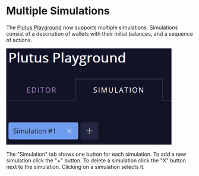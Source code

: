 # Multiple Simulations

The [Plutus Playground](https://prod.playground.plutus.iohkdev.io/) now supports multiple simulations. Simulations consist of a description of wallets with their initial balances, and a sequence of actions.

![Simulations](./img/2019-04-11-multi-traces.PNG)

The "Simulation" tab shows one button for each simulation. To add a new simulation click the "+" button. To delete a simulation click the "X" button next to the simulation. Clicking on a simulation selects it.
